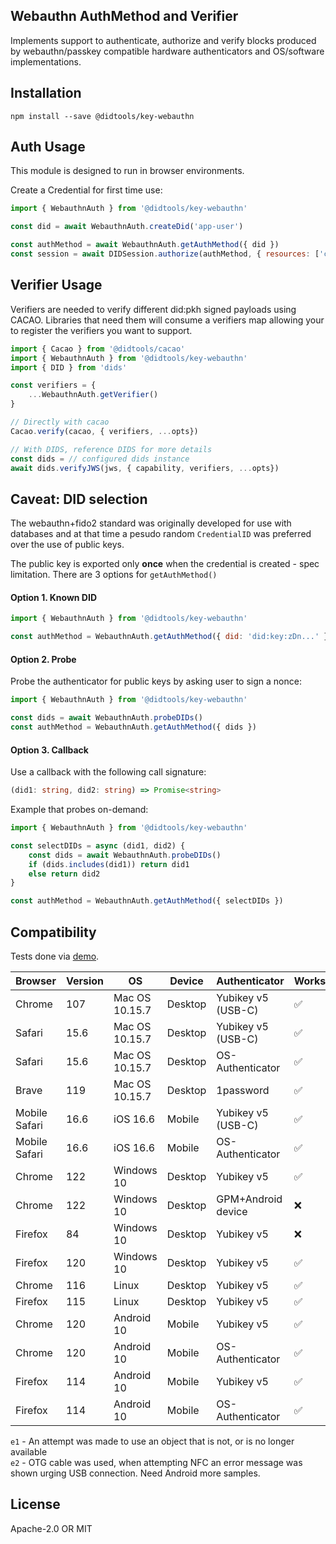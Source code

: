 ## Webauthn AuthMethod and Verifier

Implements support to authenticate, authorize and verify blocks produced
by webauthn/passkey compatible hardware authenticators and OS/software implementations.

## Installation

```
npm install --save @didtools/key-webauthn
```

## Auth Usage

This module is designed to run in browser environments.

Create a Credential for first time use:
```js
import { WebauthnAuth } from '@didtools/key-webauthn'

const did = await WebauthnAuth.createDid('app-user')

const authMethod = await WebauthnAuth.getAuthMethod({ did })
const session = await DIDSession.authorize(authMethod, { resources: ['ceramic://nil'] })
```

## Verifier Usage

Verifiers are needed to verify different did:pkh signed payloads using CACAO. Libraries that need them will
consume a verifiers map allowing your to register the verifiers you want to support. 

```js
import { Cacao } from '@didtools/cacao'
import { WebauthnAuth } from '@didtools/key-webauthn'
import { DID } from 'dids'

const verifiers = {
	...WebauthnAuth.getVerifier()
}

// Directly with cacao
Cacao.verify(cacao, { verifiers, ...opts})

// With DIDS, reference DIDS for more details
const dids = // configured dids instance
await dids.verifyJWS(jws, { capability, verifiers, ...opts})
```

## Caveat: DID selection

The webauthn+fido2 standard was originally developed for use with databases and at that time
a pesudo random `CredentialID` was preferred over the use of public keys.  

The public key is exported only **once** when the credential is created - spec limitation.
There are 3 options for `getAuthMethod()`

#### Option 1. Known DID

```js
import { WebauthnAuth } from '@didtools/key-webauthn'

const authMethod = WebauthnAuth.getAuthMethod({ did: 'did:key:zDn...' })
```

#### Option 2. Probe

Probe the authenticator for public keys by asking user to sign a nonce:

```js
import { WebauthnAuth } from '@didtools/key-webauthn'

const dids = await WebauthnAuth.probeDIDs()
const authMethod = WebauthnAuth.getAuthMethod({ dids })
```

#### Option 3. Callback

Use a callback with the following call signature:

```ts
(did1: string, did2: string) => Promise<string>
```

Example that probes on-demand:
```js
import { WebauthnAuth } from '@didtools/key-webauthn'

const selectDIDs = async (did1, did2) {
    const dids = await WebauthnAuth.probeDIDs()
    if (dids.includes(did1)) return did1
    else return did2
}

const authMethod = WebauthnAuth.getAuthMethod({ selectDIDs })
```

## Compatibility

Tests done via [demo](https://didtoolswn.surge.sh/).

| Browser       | Version | OS             | Device  | Authenticator      | Works | Remark  |
|---------------|---------|----------------|---------|--------------------|-------|---------|
| Chrome        | 107     | Mac OS 10.15.7 | Desktop | Yubikey v5 (USB-C) | ✅    |         |
| Safari        | 15.6    | Mac OS 10.15.7 | Desktop | Yubikey v5 (USB-C) | ✅    |         |
| Safari        | 15.6    | Mac OS 10.15.7 | Desktop | OS-Authenticator   | ✅    |         |
| Brave         | 119     | Mac OS 10.15.7 | Desktop | 1password          | ✅    |         |
| Mobile Safari | 16.6    | iOS 16.6       | Mobile  | Yubikey v5 (USB-C) | ✅    |         |
| Mobile Safari | 16.6    | iOS 16.6       | Mobile  | OS-Authenticator   | ✅    |         |
| Chrome        | 122     | Windows 10     | Desktop | Yubikey v5         | ✅    |         |
| Chrome        | 122     | Windows 10     | Desktop | GPM+Android device | ❌    | Timeout |
| Firefox       | 84      | Windows 10     | Desktop | Yubikey v5         | ❌    | e1      |
| Firefox       | 120     | Windows 10     | Desktop | Yubikey v5         | ✅    |         |
| Chrome        | 116     | Linux          | Desktop | Yubikey v5         | ✅    |         |
| Firefox       | 115     | Linux          | Desktop | Yubikey v5         | ✅    |         |
| Chrome        | 120     | Android 10     | Mobile  | Yubikey v5         | ✅    | e2      |
| Chrome        | 120     | Android 10     | Mobile  | OS-Authenticator   | ✅    |         |
| Firefox       | 114     | Android 10     | Mobile  | Yubikey v5         | ✅    | e2      |
| Firefox       | 114     | Android 10     | Mobile  | OS-Authenticator   | ✅    |         |

`e1` - An attempt was made to use an object that is not, or is no longer available  
`e2` - OTG cable was used, when attempting NFC an error message was shown urging USB connection. Need Android more samples.  


## License

Apache-2.0 OR MIT
